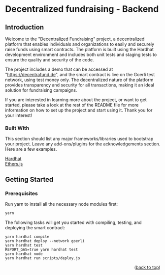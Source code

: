 # Decentralized fundraising - Backend

## Introduction

Welcome to the "Decentralized Fundraising" project, a decentralized platform that enables individuals and organizations to easily and securely raise funds using smart contracts. The platform is built using the Hardhat development environment and includes both unit tests and staging tests to ensure the quality and security of the code.

The project includes a demo that can be accessed at "https://decentrafund.de", and the smart contract is live on the Goerli test network, using test money only. The decentralized nature of the platform provides transparency and security for all transactions, making it an ideal solution for fundraising campaigns.

If you are interested in learning more about the project, or want to get started, please take a look at the rest of the README file for more information on how to set up the project and start using it. Thank you for your interest!



### Built With

This section should list any major frameworks/libraries used to bootstrap your project. Leave any add-ons/plugins for the acknowledgements section. Here are a few examples.

<a href="https://hardhat.org">Hardhat</a> </br>
<a href="https://docs.ethers.org">Ethers.js</a>



## Getting Started

### Prerequisites

Run yarn to install all the necessary node modules first:
  ```sh
  yarn
  ```
  
The following tasks will get you started with compiling, testing, and deploying the smart contract:

```shell
yarn hardhat compile
yarn hardhat deploy --network goerli
yarn hardhat test
REPORT_GAS=true yarn hardhat test
yarn hardhat node
yarn hardhat run scripts/deploy.js
```
<p align="right">(<a href="#readme-top">back to top</a>)</p>
